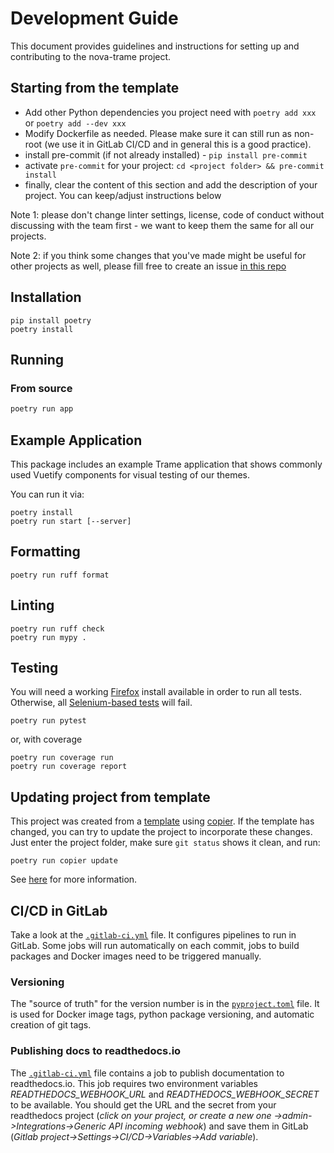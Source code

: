 # Development Guide

This document provides guidelines and instructions for setting up and contributing to
the nova-trame project.

## Starting from the template

- Add other Python dependencies you project need with `poetry add xxx` or `poetry add --dev xxx`
- Modify Dockerfile as needed. Please make sure it can still run as non-root (we use it in GitLab CI/CD and in general this
is a good practice).
- install pre-commit (if not already installed) - `pip install pre-commit`
- activate `pre-commit` for your project: `cd <project folder> && pre-commit install`
- finally, clear the content of this section and add the description of your project. You can keep/adjust instructions
below

Note 1: please don't change linter settings, license, code of conduct without discussing with the team first - we want to keep them
the same for all our projects.

Note 2: if you think some changes that you've made might be useful for other projects as well, please fill free
to create an issue [in this repo](https://code.ornl.gov/ndip/project-templates/python/-/issues/new)


## Installation
```commandline
pip install poetry
poetry install
```

## Running
### From source
```bash
poetry run app
```

## Example Application
This package includes an example Trame application that shows commonly used Vuetify components for visual testing of our themes.

You can run it via:
```commandline
poetry install
poetry run start [--server]
```

## Formatting
```commandline
poetry run ruff format
```

## Linting
```commandline
poetry run ruff check
poetry run mypy .
```

## Testing
You will need a working [Firefox](https://www.mozilla.org/en-US/firefox/) install available in order to run all tests.
Otherwise, all [Selenium-based tests](https://www.selenium.dev/) will fail.

```commandline
poetry run pytest
```
or, with coverage
```commandline
poetry run coverage run
poetry run coverage report
```

## Updating project from template

This project was created from a [template](https://code.ornl.gov/ndip/project-templates/python.git) using [copier](https://copier.readthedocs.io/). If the template has changed, you
can try to update the project to incorporate these changes. Just enter the project folder, make sure `git status`
shows it clean, and run:
```
poetry run copier update
```
See [here](https://copier.readthedocs.io/en/stable/updating/#updating-a-project) for more information.


## CI/CD in GitLab

Take a look at the [`.gitlab-ci.yml`](.gitlab-ci.yml) file. It configures pipelines to run in GitLab.
Some jobs will run automatically on each commit, jobs to
build packages and Docker images need to be triggered manually.


### Versioning

The "source of truth" for the version number is in the [`pyproject.toml`](pyproject.toml) file. It is used for Docker
image tags, python package versioning, and automatic creation of git tags.

### Publishing docs to readthedocs.io

The  [`.gitlab-ci.yml`](.gitlab-ci.yml) file contains a job to publish documentation to readthedocs.io. This job requires
two environment variables _READTHEDOCS_WEBHOOK_URL_ and _READTHEDOCS_WEBHOOK_SECRET_ to be available. You should get
the URL and the secret from your readthedocs project (_click on your project, or create a new one ->admin->Integrations->Generic API incoming webhook_)
and save them in GitLab (_Gitlab project->Settings->CI/CD->Variables->Add variable_).
